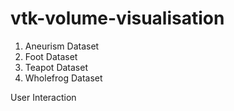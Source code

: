 # vtk-volume-visualisation

1. Aneurism Dataset
2. Foot Dataset
3. Teapot Dataset
4. Wholefrog Dataset

User Interaction
